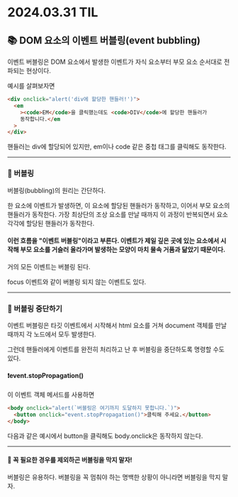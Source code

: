 # 2024.03.31 TIL

## 📚 DOM 요소의 이벤트 버블링(event bubbling)

이벤트 버블링은 DOM 요소에서 발생한 이벤트가 자식 요소부터 부모 요소 순서대로 전파되는 현상이다.

예시를 살펴보자면

```html
<div onclick="alert('div에 할당한 핸들러!')">
  <em
    ><code>EM</code>을 클릭했는데도 <code>DIV</code>에 할당한 핸들러가
    동작합니다.</em
  >
</div>
```

핸들러는 div에 할당되어 있지만, em이나 code 같은 중첩 태그를 클릭해도 동작한다.

---

### 🚨 버블링

버블링(bubbling)의 원리는 간단하다.

한 요소에 이벤트가 발생하면, 이 요소에 할당된 핸들러가 동작하고, 이어서 부모 요소의 핸들러가 동작한다. 가장 최상단의 조상 요소를 만날 때까지 이 과정이 반복되면서 요소 각각에 할당된 핸들러가 동작한다.

#### 이런 흐름을 "이벤트 버블링"이라고 부른다. 이벤트가 제일 깊은 곳에 있는 요소에서 시작해 부모 요소를 거슬러 올라가며 발생하는 모양이 마치 물속 거품과 닮았기 때문이다.

거의 모든 이벤트는 버블링 된다.

focus 이벤트와 같이 버블링 되지 않는 이벤트도 있다.

---

### 🚨 버블링 중단하기

이벤트 버블링은 타깃 이벤트에서 시작해서 html 요소를 거쳐 document 객체를 만날 때까지 각 노드에서 모두 발생한다.

그런데 핸들러에게 이벤트를 완전히 처리하고 난 후 버블링을 중단하도록 명령할 수도 있다.

#### ❗️event.stopPropagation()

이 이벤트 객체 메서드를 사용하면

```html
<body onclick="alert(`버블링은 여기까지 도달하지 못합니다.`)">
  <button onclick="event.stopPropagation()">클릭해 주세요.</button>
</body>
```

다음과 같은 예시에서 button을 클릭해도 body.onclick은 동작하지 않는다.

---

#### 📌 꼭 필요한 경우를 제외하곤 버블링을 막지 말자!

버블링은 유용하다. 버블링을 꼭 멈춰야 하는 명백한 상황이 아니라면 버블링을 막지 말자.
